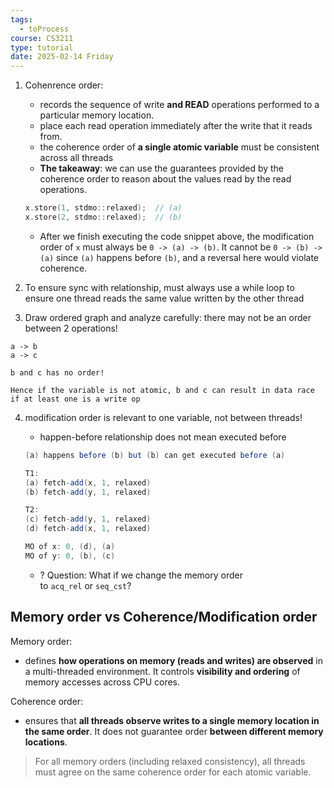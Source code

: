 ```yaml
---
tags:
  - toProcess
course: CS3211
type: tutorial
date: 2025-02-14 Friday
---
```



1. Cohenrence order:
	- records the sequence of write **and READ** operations performed to a particular memory location.
	- place each read operation immediately after the write that it reads from.
	- the coherence order of **a single atomic variable** must be consistent across all threads
	- **The takeaway**: we can use the guarantees provided by the coherence order to reason about the values read by the read operations.
	
	```c++
	x.store(1, stdmo::relaxed);  // (a)
	x.store(2, stdmo::relaxed);  // (b)
	```
	- After we finish executing the code snippet above, the modification order of `x` must always be `0 -> (a) -> (b)`. It cannot be `0 -> (b) -> (a)` since `(a)` happens before `(b)`, and a reversal here would violate coherence.

2. To ensure sync with relationship, must always use a while loop to ensure one thread reads the same value written by the other thread

3. Draw ordered graph and analyze carefully: there may not be an order between 2 operations!

```
a -> b 
a -> c

b and c has no order!

Hence if the variable is not atomic, b and c can result in data race if at least one is a write op
```

4. modification order is relevant to one variable, not between threads!
	- happen-before relationship does not mean executed before
	```java
	(a) happens before (b) but (b) can get executed before (a)
	
	T1:
	(a) fetch-add(x, 1, relaxed)
	(b) fetch-add(y, 1, relaxed)
	
	T2:
	(c) fetch-add(y, 1, relaxed)
	(d) fetch-add(x, 1, relaxed)
	
	MO of x: 0, (d), (a)
	MO of y: 0, (b), (c)
	```
	
	- ? Question: What if we change the memory order to `acq_rel` or `seq_cst`? 

## Memory order vs Coherence/Modification order

Memory order:
- defines **how operations on memory (reads and writes) are observed** in a multi-threaded environment. It controls **visibility and ordering** of memory accesses across CPU cores.

Coherence order:
- ensures that **all threads observe writes to a single memory location in the same order**. It does not guarantee order **between different memory locations**.

> For all memory orders (including relaxed consistency), all threads must agree on the same coherence order for each atomic variable.